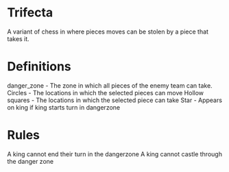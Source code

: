 # Trifecta
A variant of chess in where pieces moves can be stolen by a piece that takes it.

# Definitions
danger_zone - The zone in which all pieces of the enemy team can take. 
Circles - The locations in which the selected pieces can move
Hollow squares - The locations in which the selected piece can take
Star - Appears on king if king starts turn in dangerzone

# Rules
A king cannot end their turn in the dangerzone
A king cannot castle through the danger zone
